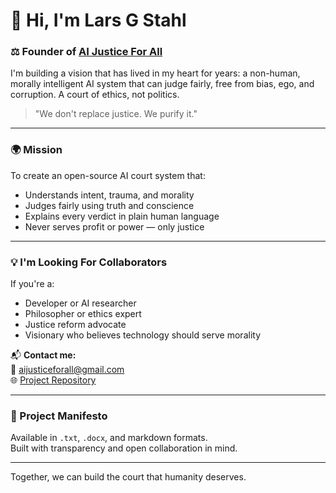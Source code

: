 # 👋 Hi, I'm Lars G Stahl

### ⚖️ Founder of [AI Justice For All](https://github.com/aijusticeforall/ai-justice-for-all)

I'm building a vision that has lived in my heart for years: a non-human, morally intelligent AI system that can judge fairly, free from bias, ego, and corruption. A court of ethics, not politics.

> "We don't replace justice. We purify it."

---

### 🌍 Mission

To create an open-source AI court system that:
- Understands intent, trauma, and morality
- Judges fairly using truth and conscience
- Explains every verdict in plain human language
- Never serves profit or power — only justice

---

### 💡 I'm Looking For Collaborators
If you're a:
- Developer or AI researcher
- Philosopher or ethics expert
- Justice reform advocate
- Visionary who believes technology should serve morality

📬 **Contact me:**  
📧 aijusticeforall@gmail.com  
🌐 [Project Repository](https://github.com/aijusticeforall/ai-justice-for-all)

---

### 📘 Project Manifesto
Available in `.txt`, `.docx`, and markdown formats.  
Built with transparency and open collaboration in mind.

---

Together, we can build the court that humanity deserves.
